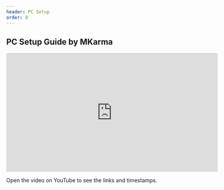 ```yaml
---
header: PC Setup
order: 0
---
```


## PC Setup Guide by MKarma

<iframe width="560" height="315" src="https://www.youtube.com/embed/pvG51W51Cgo" title="YouTube video player" frameborder="0" allow="accelerometer; autoplay; clipboard-write; encrypted-media; gyroscope; picture-in-picture" allowfullscreen></iframe>

Open the video on YouTube to see the links and timestamps.